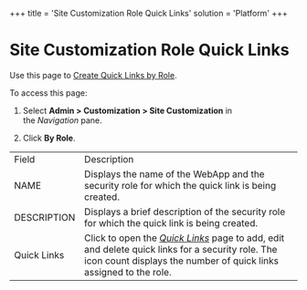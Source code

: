 +++
title = 'Site Customization Role Quick Links'
solution = 'Platform'
+++

# Site Customization Role Quick Links

<div class="use">

Use this page to [Create Quick Links by
Role](../Use_Cases/Create_Quick_Links_by_Role.htm).

</div>

To access this page:

1.  Select **Admin \> Customization \> Site Customization** in
    the *Navigation* pane.

2.  Click **By
Role**.

|             |                                                                                                                                                                                            |
| ----------- | ------------------------------------------------------------------------------------------------------------------------------------------------------------------------------------------ |
| Field       | Description                                                                                                                                                                                |
| NAME        | Displays the name of the WebApp and the security role for which the quick link is being created.                                                                                           |
| DESCRIPTION | Displays a brief description of the security role for which the quick link is being created.                                                                                               |
| Quick Links | Click to open the *[Quick Links](Quick_Links_H.htm)* page to add, edit and delete quick links for a security role. The icon count displays the number of quick links assigned to the role. |
